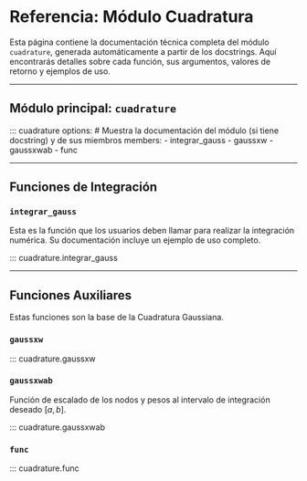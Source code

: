 # Referencia: Módulo Cuadratura

Esta página contiene la documentación técnica completa del módulo `cuadrature`, generada automáticamente a partir de los docstrings. Aquí encontrarás detalles sobre cada función, sus argumentos, valores de retorno y ejemplos de uso.

---

## Módulo principal: `cuadrature`

::: cuadrature
    options:
      # Muestra la documentación del módulo (si tiene docstring) y de sus miembros
      members:
        - integrar_gauss
        - gaussxw
        - gaussxwab
        - func

---

## Funciones de Integración
### `integrar_gauss`

Esta es la función que los usuarios deben llamar para realizar la integración numérica. Su documentación incluye un ejemplo de uso completo.

::: cuadrature.integrar_gauss

---

## Funciones Auxiliares

Estas funciones son la base de la Cuadratura Gaussiana.

### `gaussxw`

::: cuadrature.gaussxw

### `gaussxwab`

Función de escalado de los nodos y pesos al intervalo de integración deseado $[a, b]$.

::: cuadrature.gaussxwab

### `func`

::: cuadrature.func
